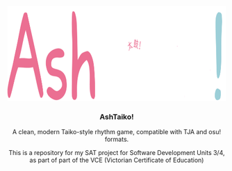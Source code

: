 <!-- Improved compatibility of back to top link: See: https://github.com/othneildrew/Best-README-Template/pull/73 -->
<a id="readme-top"></a>

<!-- PROJECT LOGO -->
<br />
<div align="center">
  <a href="https://github.com/remonjirux/AshTaiko">
    <img src="images/logo.png" alt="Logo" width="1000" height="219">
  </a>

<h3 align="center">AshTaiko!</h3>
  <p align="center">
    A clean, modern Taiko-style rhythm game, compatible with TJA and osu! formats.
  <p align="center">
    This is a repository for my SAT project for Software Development Units 3/4,<br />
    as part of part of the VCE (Victorian Certificate of Education)
</div>
